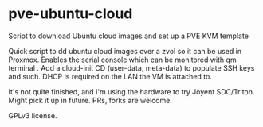 # pve-ubuntu-cloud
Script to download Ubuntu cloud images and set up a PVE KVM template

Quick script to dd ubuntu cloud images over a zvol so it can be used in Proxmox. Enables the serial console which can be monitored with qm terminal <vmid>. Add a cloud-init CD (user-data, meta-data) to populate SSH keys and such. DHCP is required on the LAN the VM is attached to.

It's not quite finished, and I'm using the hardware to try Joyent SDC/Triton. Might pick it up in future. PRs, forks are welcome.

GPLv3 license.
